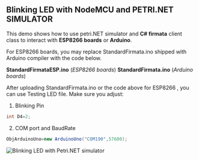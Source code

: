 Blinking LED with NodeMCU and PETRI.NET SIMULATOR
----------

This demo shows how to use petri.NET simulator and **C# firmata** client class to interact with **ESP8266 boards** or **Arduino**.

For ESP8266 boards, you may replace StandardFirmata.ino shipped with Arduino compiler with the code below.

**StandardFirmataESP.ino** (*ESP8266 boards*)
**StandardFirmata.ino** (*Arduino boards*)

After uploading StandardFirmata.ino or the code above for ESP8266 , you can use Testing LED file. Make sure you adjust:

 1. Blinking Pin
```C#
int D4=2;
```
 2. COM port and BaudRate
```C#
ObjArduinoUno=new ArduinoUno("COM190",57600);
```
![Blinking LED with Petri.NET simulator](https://media.giphy.com/media/3o6Zt3wBEhSQJaznQA/source.gif)

